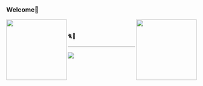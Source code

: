 ### Welcome👐

<a href="https://github.com/anuraghazra/github-readme-stats">
  <img align="left" height="160px" src="https://github-readme-stats.vercel.app/api?username=ajj-k&show_icons=true&count_private=true&theme=jolly " />
</a>
<a href="https://github.com/anuraghazra/github-readme-stats">
  <img align="right" height="160px"src="https://github-readme-stats.vercel.app/api/top-langs/?username=ajj-k&count_private=true&theme=jolly" />
</a>　

  🐈💨
___
<p>
  <img align="center" src="https://github-profile-trophy.vercel.app/?username=ajj-k&theme=onedark">
</p>
<!--
**ajj-k/ajj-k** is a ✨ _special_ ✨ repository because its `README.md` (this file) appears on your GitHub profile.

Here are some ideas to get you started:

- 🔭 I’m currently working on ...
- 🌱 I’m currently learning ...
- 👯 I’m looking to collaborate on ...
- 🤔 I’m looking for help with ...
- 💬 Ask me about ...
- 📫 How to reach me: ...
- 😄 Pronouns: ...
- ⚡ Fun fact: ...
-->
